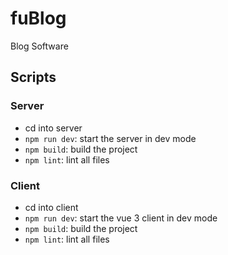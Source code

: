 # fuBlog
Blog Software



## Scripts
### Server

- cd into server
- `npm run dev`: start the server in dev mode
- `npm build`: build the project
- `npm lint`: lint all files

### Client

- cd into client
- `npm run dev`: start the vue 3 client in dev mode
- `npm build`: build the project
- `npm lint`: lint all files
